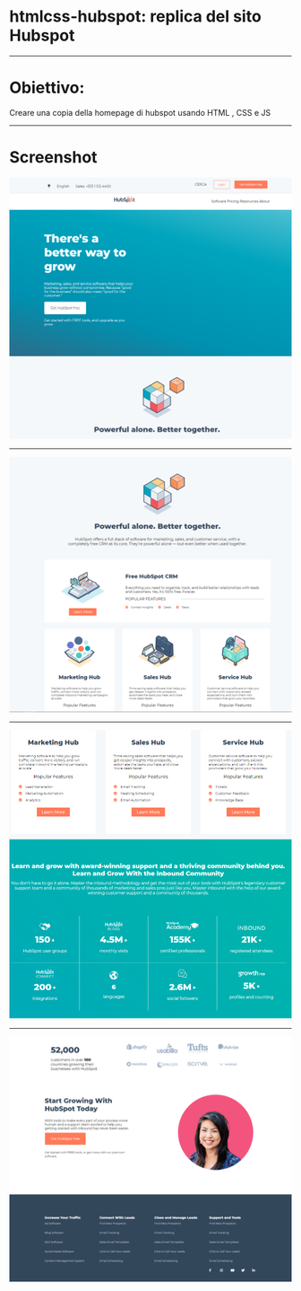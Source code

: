 # htmlcss-hubspot: replica del sito Hubspot
<hr>

# Obiettivo:
Creare una copia della homepage di hubspot usando HTML , CSS e JS
<hr>

# Screenshot

![](hubspot1.PNG)

<hr>

![](hubspot2.PNG)

<hr>

![](hubspot3.PNG)

<hr>

![](hubspot4.PNG)
